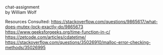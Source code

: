 chat-assignment  
by William Wolf

Resources Consulted:
https://stackoverflow.com/questions/9865617/what-does-mutex-lock-exactly-do/9865673
https://www.geeksforgeeks.org/time-function-in-c/
https://zetcode.com/articles/cdatetime/
https://stackoverflow.com/questions/35026910/malloc-error-checking-methods/35026995
